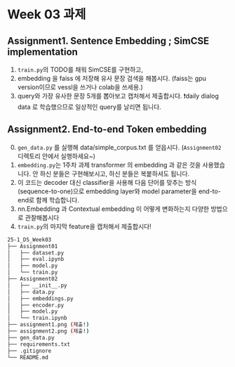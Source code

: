 

# Week 03 과제


## Assignment1. Sentence Embedding ; SimCSE implementation

1. `train.py`의 TODO를 채워 SimCSE를 구현하고,
2. embedding 을 faiss 에 저장해 유사 문장 검색을 해봅시다.
   (faiss는 gpu version이므로 vessl을 쓰거나 colab을 쓰세용.)
4. query와 가장 유사한 문장 5개를 뽑아보고 캡처해서 제출합시다.
❗daily dialog data 로 학습했으므로 일상적인 query를 날리면 됩니다.


## Assignment2. End-to-end Token embedding

0. `gen_data.py` 를 실행해 data/simple_corpus.txt 를 얻읍시다. (`Assignment02` 디렉토리 안에서 실행하세요~)
1. `embedding.py`는 1주차 과제 transformer 의 embedding 과 같은 것을 사용했습니다.
   안 하신 분들은 구현해보시고, 하신 분들은 복붙하셔도 됩니다.
2. 이 코드는 decoder 대신 classifier을 사용해 다음 단어를 맞추는 방식 (sequence-to-one)으로 embedding layer와 model parameter을 end-to-end로 함께 학습합니다.
3. nn.Embedding 과 Contextual embedding 이 어떻게 변화하는지 다양한 방법으로 관찰해봅시다
4. `train.py`의 마지막 feature을 캡처해서 제출합시다!

``` bash
25-1_DS_Week03
├── Assignment01
│   ├── dataset.py
│   ├── eval.ipynb
│   ├── model.py
│   └── train.py
├── Assignment02
│   ├── __init__.py
│   ├── data.py
│   ├── embeddings.py
│   ├── encoder.py
│   ├── model.py
│   └── train.ipynb
├── assignment1.png (제출!)
├── assignment2.png (제출!)
├── gen_data.py
├── requirements.txt
├── .gitignore
└── README.md

```
